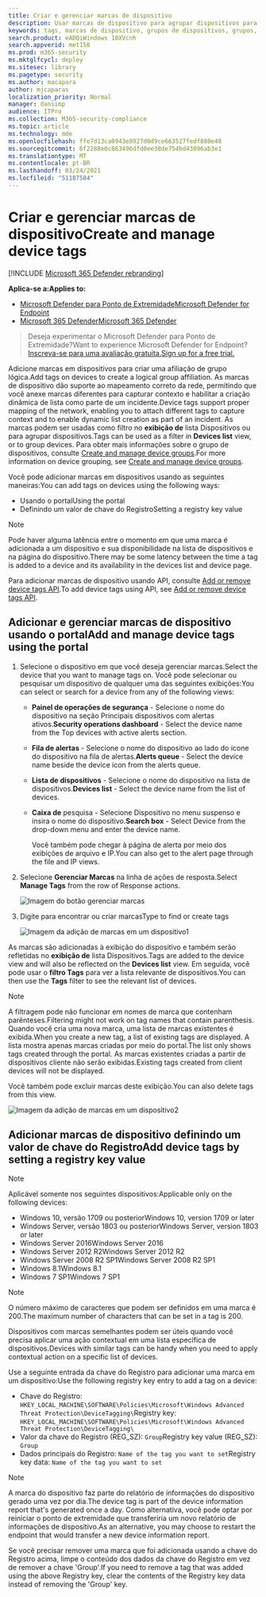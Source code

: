 ```yaml
---
title: Criar e gerenciar marcas de dispositivo
description: Usar marcas de dispositivo para agrupar dispositivos para capturar contexto e habilitar a criação de listas dinâmicas como parte de um incidente
keywords: tags, marcas de dispositivo, grupos de dispositivos, grupos, correção, nível, regras, grupo aad, função, atribuir, classificação
search.product: eADQiWindows 10XVcnh
search.appverid: met150
ms.prod: m365-security
ms.mktglfcycl: deploy
ms.sitesec: library
ms.pagetype: security
ms.author: macapara
author: mjcaparas
localization_priority: Normal
manager: dansimp
audience: ITPro
ms.collection: M365-security-compliance
ms.topic: article
ms.technology: mde
ms.openlocfilehash: ffe7d13ca0943e8927d0d9ce663527fedf880e48
ms.sourcegitcommit: 6f2288e0c863496dfd0ee38de754bd43096ab3e1
ms.translationtype: MT
ms.contentlocale: pt-BR
ms.lasthandoff: 03/24/2021
ms.locfileid: "51187584"
---
```

# <a name="create-and-manage-device-tags"></a><span data-ttu-id="f9aed-104">Criar e gerenciar marcas de dispositivo</span><span class="sxs-lookup"><span data-stu-id="f9aed-104">Create and manage device tags</span></span>

[!INCLUDE [Microsoft 365 Defender rebranding](../../includes/microsoft-defender.md)]

<span data-ttu-id="f9aed-105">**Aplica-se a:**</span><span class="sxs-lookup"><span data-stu-id="f9aed-105">**Applies to:**</span></span>
- [<span data-ttu-id="f9aed-106">Microsoft Defender para Ponto de Extremidade</span><span class="sxs-lookup"><span data-stu-id="f9aed-106">Microsoft Defender for Endpoint</span></span>](https://go.microsoft.com/fwlink/p/?linkid=2154037)
- [<span data-ttu-id="f9aed-107">Microsoft 365 Defender</span><span class="sxs-lookup"><span data-stu-id="f9aed-107">Microsoft 365 Defender</span></span>](https://go.microsoft.com/fwlink/?linkid=2118804)

> <span data-ttu-id="f9aed-108">Deseja experimentar o Microsoft Defender para Ponto de Extremidade?</span><span class="sxs-lookup"><span data-stu-id="f9aed-108">Want to experience Microsoft Defender for Endpoint?</span></span> [<span data-ttu-id="f9aed-109">Inscreva-se para uma avaliação gratuita.</span><span class="sxs-lookup"><span data-stu-id="f9aed-109">Sign up for a free trial.</span></span>](https://www.microsoft.com/microsoft-365/windows/microsoft-defender-atp?ocid=docs-wdatp-exposedapis-abovefoldlink)

<span data-ttu-id="f9aed-110">Adicione marcas em dispositivos para criar uma afiliação de grupo lógica.</span><span class="sxs-lookup"><span data-stu-id="f9aed-110">Add tags on devices to create a logical group affiliation.</span></span> <span data-ttu-id="f9aed-111">As marcas de dispositivo dão suporte ao mapeamento correto da rede, permitindo que você anexe marcas diferentes para capturar contexto e habilitar a criação dinâmica de lista como parte de um incidente.</span><span class="sxs-lookup"><span data-stu-id="f9aed-111">Device tags support proper mapping of the network, enabling you to attach different tags to capture context and to enable dynamic list creation as part of an incident.</span></span> <span data-ttu-id="f9aed-112">As marcas podem ser usadas como filtro no **exibição de** lista Dispositivos ou para agrupar dispositivos.</span><span class="sxs-lookup"><span data-stu-id="f9aed-112">Tags can be used as a filter in **Devices list** view, or to group devices.</span></span> <span data-ttu-id="f9aed-113">Para obter mais informações sobre o grupo de dispositivos, consulte [Create and manage device groups](machine-groups.md).</span><span class="sxs-lookup"><span data-stu-id="f9aed-113">For more information on device grouping, see [Create and manage device groups](machine-groups.md).</span></span>

<span data-ttu-id="f9aed-114">Você pode adicionar marcas em dispositivos usando as seguintes maneiras:</span><span class="sxs-lookup"><span data-stu-id="f9aed-114">You can add tags on devices using the following ways:</span></span>

- <span data-ttu-id="f9aed-115">Usando o portal</span><span class="sxs-lookup"><span data-stu-id="f9aed-115">Using the portal</span></span>
- <span data-ttu-id="f9aed-116">Definindo um valor de chave do Registro</span><span class="sxs-lookup"><span data-stu-id="f9aed-116">Setting a registry key value</span></span>

> [!NOTE]
> <span data-ttu-id="f9aed-117">Pode haver alguma latência entre o momento em que uma marca é adicionada a um dispositivo e sua disponibilidade na lista de dispositivos e na página do dispositivo.</span><span class="sxs-lookup"><span data-stu-id="f9aed-117">There may be some latency between the time a tag is added to a device and its availability in the devices list and device page.</span></span>  

<span data-ttu-id="f9aed-118">Para adicionar marcas de dispositivo usando API, consulte [Add or remove device tags API](add-or-remove-machine-tags.md).</span><span class="sxs-lookup"><span data-stu-id="f9aed-118">To add device tags using API, see [Add or remove device tags API](add-or-remove-machine-tags.md).</span></span>

## <a name="add-and-manage-device-tags-using-the-portal"></a><span data-ttu-id="f9aed-119">Adicionar e gerenciar marcas de dispositivo usando o portal</span><span class="sxs-lookup"><span data-stu-id="f9aed-119">Add and manage device tags using the portal</span></span>

1. <span data-ttu-id="f9aed-120">Selecione o dispositivo em que você deseja gerenciar marcas.</span><span class="sxs-lookup"><span data-stu-id="f9aed-120">Select the device that you want to manage tags on.</span></span> <span data-ttu-id="f9aed-121">Você pode selecionar ou pesquisar um dispositivo de qualquer uma das seguintes exibições:</span><span class="sxs-lookup"><span data-stu-id="f9aed-121">You can select or search for a device from any of the following views:</span></span>

   - <span data-ttu-id="f9aed-122">**Painel de operações de segurança** - Selecione o nome do dispositivo na seção Principais dispositivos com alertas ativos.</span><span class="sxs-lookup"><span data-stu-id="f9aed-122">**Security operations dashboard** - Select the device name from the Top devices with active alerts section.</span></span>
   - <span data-ttu-id="f9aed-123">**Fila de alertas** - Selecione o nome do dispositivo ao lado do ícone do dispositivo na fila de alertas.</span><span class="sxs-lookup"><span data-stu-id="f9aed-123">**Alerts queue** - Select the device name beside the device icon from the alerts queue.</span></span>
   - <span data-ttu-id="f9aed-124">**Lista de dispositivos** - Selecione o nome do dispositivo na lista de dispositivos.</span><span class="sxs-lookup"><span data-stu-id="f9aed-124">**Devices list** - Select the device name from the list of devices.</span></span>
   - <span data-ttu-id="f9aed-125">**Caixa de** pesquisa - Selecione Dispositivo no menu suspenso e insira o nome do dispositivo.</span><span class="sxs-lookup"><span data-stu-id="f9aed-125">**Search box** - Select Device from the drop-down menu and enter the device name.</span></span>

     <span data-ttu-id="f9aed-126">Você também pode chegar à página de alerta por meio dos exibições de arquivo e IP.</span><span class="sxs-lookup"><span data-stu-id="f9aed-126">You can also get to the alert page through the file and IP views.</span></span>

2. <span data-ttu-id="f9aed-127">Selecione **Gerenciar Marcas** na linha de ações de resposta.</span><span class="sxs-lookup"><span data-stu-id="f9aed-127">Select **Manage Tags** from the row of Response actions.</span></span>

    ![Imagem do botão gerenciar marcas](images/manage-tags.png)

3. <span data-ttu-id="f9aed-129">Digite para encontrar ou criar marcas</span><span class="sxs-lookup"><span data-stu-id="f9aed-129">Type to find or create tags</span></span>

    ![Imagem da adição de marcas em um dispositivo1](images/new-tags.png)

<span data-ttu-id="f9aed-131">As marcas são adicionadas à exibição do dispositivo e também serão refletidas no **exibição de** lista Dispositivos.</span><span class="sxs-lookup"><span data-stu-id="f9aed-131">Tags are added to the device view and will also be reflected on the **Devices list** view.</span></span> <span data-ttu-id="f9aed-132">Em seguida, você pode usar o **filtro Tags** para ver a lista relevante de dispositivos.</span><span class="sxs-lookup"><span data-stu-id="f9aed-132">You can then use the **Tags** filter to see the relevant list of devices.</span></span>

>[!NOTE]
> <span data-ttu-id="f9aed-133">A filtragem pode não funcionar em nomes de marca que contenham parênteses.</span><span class="sxs-lookup"><span data-stu-id="f9aed-133">Filtering might not work on tag names that contain parenthesis.</span></span><br>
> <span data-ttu-id="f9aed-134">Quando você cria uma nova marca, uma lista de marcas existentes é exibida.</span><span class="sxs-lookup"><span data-stu-id="f9aed-134">When you create a new tag, a list of existing tags are displayed.</span></span> <span data-ttu-id="f9aed-135">A lista mostra apenas marcas criadas por meio do portal.</span><span class="sxs-lookup"><span data-stu-id="f9aed-135">The list only shows tags created through the portal.</span></span> <span data-ttu-id="f9aed-136">As marcas existentes criadas a partir de dispositivos cliente não serão exibidas.</span><span class="sxs-lookup"><span data-stu-id="f9aed-136">Existing tags created from client devices will not be displayed.</span></span>

<span data-ttu-id="f9aed-137">Você também pode excluir marcas deste exibição.</span><span class="sxs-lookup"><span data-stu-id="f9aed-137">You can also delete tags from this view.</span></span>

![Imagem da adição de marcas em um dispositivo2](images/more-manage-tags.png)

## <a name="add-device-tags-by-setting-a-registry-key-value"></a><span data-ttu-id="f9aed-139">Adicionar marcas de dispositivo definindo um valor de chave do Registro</span><span class="sxs-lookup"><span data-stu-id="f9aed-139">Add device tags by setting a registry key value</span></span>

>[!NOTE]
> <span data-ttu-id="f9aed-140">Aplicável somente nos seguintes dispositivos:</span><span class="sxs-lookup"><span data-stu-id="f9aed-140">Applicable only on the following devices:</span></span>
>- <span data-ttu-id="f9aed-141">Windows 10, versão 1709 ou posterior</span><span class="sxs-lookup"><span data-stu-id="f9aed-141">Windows 10, version 1709 or later</span></span>
>- <span data-ttu-id="f9aed-142">Windows Server, versão 1803 ou posterior</span><span class="sxs-lookup"><span data-stu-id="f9aed-142">Windows Server, version 1803 or later</span></span>
>- <span data-ttu-id="f9aed-143">Windows Server 2016</span><span class="sxs-lookup"><span data-stu-id="f9aed-143">Windows Server 2016</span></span>
>- <span data-ttu-id="f9aed-144">Windows Server 2012 R2</span><span class="sxs-lookup"><span data-stu-id="f9aed-144">Windows Server 2012 R2</span></span>
>- <span data-ttu-id="f9aed-145">Windows Server 2008 R2 SP1</span><span class="sxs-lookup"><span data-stu-id="f9aed-145">Windows Server 2008 R2 SP1</span></span>
>- <span data-ttu-id="f9aed-146">Windows 8.1</span><span class="sxs-lookup"><span data-stu-id="f9aed-146">Windows 8.1</span></span>
>- <span data-ttu-id="f9aed-147">Windows 7 SP1</span><span class="sxs-lookup"><span data-stu-id="f9aed-147">Windows 7 SP1</span></span>

> [!NOTE] 
> <span data-ttu-id="f9aed-148">O número máximo de caracteres que podem ser definidos em uma marca é 200.</span><span class="sxs-lookup"><span data-stu-id="f9aed-148">The maximum number of characters that can be set in a tag is 200.</span></span>

<span data-ttu-id="f9aed-149">Dispositivos com marcas semelhantes podem ser úteis quando você precisa aplicar uma ação contextual em uma lista específica de dispositivos.</span><span class="sxs-lookup"><span data-stu-id="f9aed-149">Devices with similar tags can be handy when you need to apply contextual action on a specific list of devices.</span></span>

<span data-ttu-id="f9aed-150">Use a seguinte entrada da chave do Registro para adicionar uma marca em um dispositivo:</span><span class="sxs-lookup"><span data-stu-id="f9aed-150">Use the following registry key entry to add a tag on a device:</span></span>

- <span data-ttu-id="f9aed-151">Chave do Registro: `HKEY_LOCAL_MACHINE\SOFTWARE\Policies\Microsoft\Windows Advanced Threat Protection\DeviceTagging\`</span><span class="sxs-lookup"><span data-stu-id="f9aed-151">Registry key: `HKEY_LOCAL_MACHINE\SOFTWARE\Policies\Microsoft\Windows Advanced Threat Protection\DeviceTagging\`</span></span>
- <span data-ttu-id="f9aed-152">Valor da chave do Registro (REG_SZ): `Group`</span><span class="sxs-lookup"><span data-stu-id="f9aed-152">Registry key value (REG_SZ): `Group`</span></span>
- <span data-ttu-id="f9aed-153">Dados principais do Registro: `Name of the tag you want to set`</span><span class="sxs-lookup"><span data-stu-id="f9aed-153">Registry key data: `Name of the tag you want to set`</span></span>

>[!NOTE]
><span data-ttu-id="f9aed-154">A marca do dispositivo faz parte do relatório de informações do dispositivo gerado uma vez por dia.</span><span class="sxs-lookup"><span data-stu-id="f9aed-154">The device tag is part of the device information report that's generated once a day.</span></span> <span data-ttu-id="f9aed-155">Como alternativa, você pode optar por reiniciar o ponto de extremidade que transferiria um novo relatório de informações de dispositivo.</span><span class="sxs-lookup"><span data-stu-id="f9aed-155">As an alternative, you may choose to restart the endpoint that would transfer a new device information report.</span></span>
> 
> <span data-ttu-id="f9aed-156">Se você precisar remover uma marca que foi adicionada usando a chave do Registro acima, limpe o conteúdo dos dados da chave do Registro em vez de remover a chave 'Group'.</span><span class="sxs-lookup"><span data-stu-id="f9aed-156">If you need to remove a tag that was added using the above Registry key, clear the contents of the Registry key data instead of removing the 'Group' key.</span></span>
